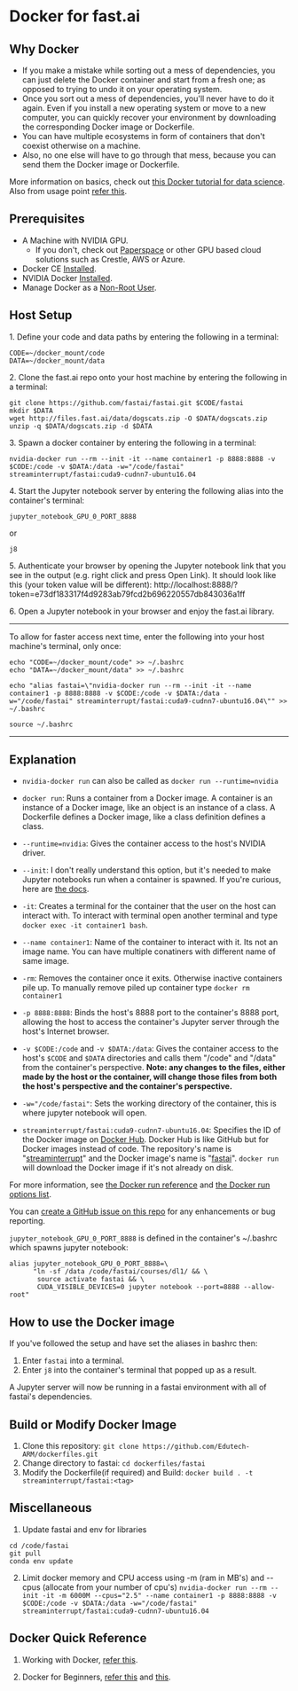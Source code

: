 # Docker for fast.ai

## Why Docker

- If you make a mistake while sorting out a mess of dependencies, you can just delete the Docker container and start from a fresh one; as opposed to trying to undo it on your operating system.
- Once you sort out a mess of dependencies, you'll never have to do it again. Even if you install a new operating system or move to a new computer, you can quickly recover your environment by downloading the corresponding Docker image or Dockerfile.
- You can have multiple ecosystems in form of containers that don't coexist otherwise on a machine.
- Also, no one else will have to go through that mess, because you can send them the Docker image or Dockerfile.

More information on basics, check out [this Docker tutorial for data science](https://towardsdatascience.com/how-docker-can-help-you-become-a-more-effective-data-scientist-7fc048ef91d5).
Also from usage point [refer this](https://tsaprailis.com/2017/10/10/Docker-for-data-science-part-1-building-jupyter-container/).


## Prerequisites

- A Machine with NVIDIA GPU.
  - If you don't, check out [Paperspace](http://forums.fast.ai/t/paperspace-setup-help/9290) or other GPU based cloud solutions such as Crestle, AWS or Azure.
- Docker CE [Installed](https://docs.docker.com/engine/installation/linux/docker-ce/ubuntu/).
- NVIDIA Docker [Installed](https://github.com/NVIDIA/nvidia-docker).
- Manage Docker as a [Non-Root User](https://docs.docker.com/install/linux/linux-postinstall/).


## Host Setup

1\. Define your code and data paths by entering the following in a terminal:

```
CODE=~/docker_mount/code
DATA=~/docker_mount/data
```

2\. Clone the fast.ai repo onto your host machine by entering the following in a terminal:

```
git clone https://github.com/fastai/fastai.git $CODE/fastai
mkdir $DATA
wget http://files.fast.ai/data/dogscats.zip -O $DATA/dogscats.zip
unzip -q $DATA/dogscats.zip -d $DATA
```

3\. Spawn a docker container by entering the following in a terminal:

`nvidia-docker run --rm --init -it --name container1 -p 8888:8888 -v $CODE:/code -v $DATA:/data -w="/code/fastai" streaminterrupt/fastai:cuda9-cudnn7-ubuntu16.04`

4\. Start the Jupyter notebook server by entering the following alias into the container's terminal:

`jupyter_notebook_GPU_0_PORT_8888`

or

`j8`

5\. Authenticate your browser by opening the Jupyter notebook link that you see in the output (e.g. right click and press Open Link). It should look like this (your token value will be different): http://localhost:8888/?token=e73df183317f4d9283ab79fcd2b696220557db843036a1ff

6\. Open a Jupyter notebook in your browser and enjoy the fast.ai library.

---

To allow for faster access next time, enter the following into your host machine's terminal, only once:
```
echo "CODE=~/docker_mount/code" >> ~/.bashrc
echo "DATA=~/docker_mount/data" >> ~/.bashrc

echo "alias fastai=\"nvidia-docker run --rm --init -it --name container1 -p 8888:8888 -v $CODE:/code -v $DATA:/data -w="/code/fastai" streaminterrupt/fastai:cuda9-cudnn7-ubuntu16.04\"" >> ~/.bashrc

source ~/.bashrc
```

---

## Explanation

- `nvidia-docker run` can also be called as `docker run --runtime=nvidia` 

- `docker run`: Runs a container from a Docker image. A container is an instance of a Docker image, like an object is an instance of a class. A Dockerfile defines a Docker image, like a class definition defines a class.

- `--runtime=nvidia`: Gives the container access to the host's NVIDIA driver.

- `--init`: I don't really understand this option, but it's needed to make Jupyter notebooks run when a container is spawned. If you're curious, here are [the docs](https://docs.docker.com/engine/reference/run/#specify-an-init-process).

- `-it`: Creates a terminal for the container that the user on the host can interact with. To interact with terminal open another terminal and type `docker exec -it container1 bash`.

- `--name container1`: Name of the container to interact with it. Its not an image name. You can have multiple conatiners with different name of same image.

- `-rm`: Removes the container once it exits. Otherwise inactive containers pile up. To manually remove piled up container type `docker rm container1`

- `-p 8888:8888`: Binds the host's 8888 port to the container's 8888 port, allowing the host to access the container's Jupyter server through the host's Internet browser.

- `-v $CODE:/code` and `-v $DATA:/data`: Gives the container access to the host's `$CODE` and `$DATA` directories and calls them "/code" and "/data" from the container's perspective. **Note: any changes to the files, either made by the host or the container, will change those files from both the host's perspective and the container's perspective.**

- `-w="/code/fastai"`: Sets the working directory of the container, this is where jupyter notebook will open.

- `streaminterrupt/fastai:cuda9-cudnn7-ubuntu16.04`: Specifies the ID of the Docker image on [Docker Hub](https://hub.docker.com/). Docker Hub is like GitHub but for Docker images instead of code. The repository's name is "[streaminterrupt](https://hub.docker.com/r/streaminterrupt/fastai/)" and the Docker image's name is "[fastai](https://hub.docker.com/r/streaminterrupt/fastai/)". `docker run` will download the Docker image if it's not already on disk.

For more information, see [the Docker run reference](https://docs.docker.com/engine/reference/run/) and [the Docker run options list](https://docs.docker.com/engine/reference/commandline/run/).

You can [create a GitHub issue on this repo](https://github.com/Edutech-ARM/dockerfiles/issues/new) for any enhancements or bug reporting.

`jupyter_notebook_GPU_0_PORT_8888` is defined in the container's ~/.bashrc which spawns jupyter notebook:

```
alias jupyter_notebook_GPU_0_PORT_8888=\
      "ln -sf /data /code/fastai/courses/dl1/ && \
       source activate fastai && \
       CUDA_VISIBLE_DEVICES=0 jupyter notebook --port=8888 --allow-root"
```


## How to use the Docker image

If you've followed the setup and have set the aliases in bashrc then:

1. Enter `fastai` into a terminal.
2. Enter `j8` into the container's terminal that popped up as a result.

A Jupyter server will now be running in a fastai environment with all of fastai's dependencies.


## Build or Modify Docker Image

1. Clone this repository: `git clone https://github.com/Edutech-ARM/dockerfiles.git`
2. Change directory to fastai: `cd dockerfiles/fastai`
3. Modify the Dockerfile(if required) and Build: `docker build . -t streaminterrupt/fastai:<tag>`


## Miscellaneous

1. Update fastai and env for libraries
```
cd /code/fastai
git pull
conda env update
```

2. Limit docker memory and CPU access using -m (ram in MB's) and --cpus (allocate from your number of cpu's)
`nvidia-docker run --rm --init -it -m 6000M --cpus="2.5" --name container1 -p 8888:8888 -v $CODE:/code -v $DATA:/data -w="/code/fastai" streaminterrupt/fastai:cuda9-cudnn7-ubuntu16.04`


## Docker Quick Reference

1. Working with Docker, [refer this](https://tsaprailis.com/2017/10/10/Docker-for-data-science-part-1-building-jupyter-container/).

2. Docker for Beginners, [refer this](https://medium.freecodecamp.org/a-beginner-friendly-introduction-to-containers-vms-and-docker-79a9e3e119b) and [this](https://towardsdatascience.com/how-docker-can-help-you-become-a-more-effective-data-scientist-7fc048ef91d5).





